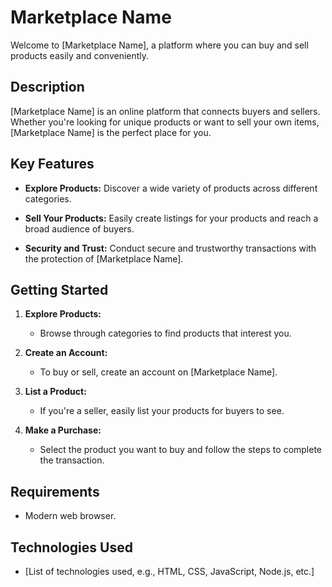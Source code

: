 # Marketplace Name

Welcome to [Marketplace Name], a platform where you can buy and sell products easily and conveniently.

## Description

[Marketplace Name] is an online platform that connects buyers and sellers. Whether you're looking for unique products or want to sell your own items, [Marketplace Name] is the perfect place for you.

## Key Features

- **Explore Products:**
  Discover a wide variety of products across different categories.

- **Sell Your Products:**
  Easily create listings for your products and reach a broad audience of buyers.

- **Security and Trust:**
  Conduct secure and trustworthy transactions with the protection of [Marketplace Name].

## Getting Started

1. **Explore Products:**
   - Browse through categories to find products that interest you.

2. **Create an Account:**
   - To buy or sell, create an account on [Marketplace Name].

3. **List a Product:**
   - If you're a seller, easily list your products for buyers to see.

4. **Make a Purchase:**
   - Select the product you want to buy and follow the steps to complete the transaction.

## Requirements

- Modern web browser.

## Technologies Used

- [List of technologies used, e.g., HTML, CSS, JavaScript, Node.js, etc.]


